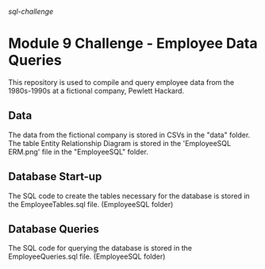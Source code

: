 *sql-challenge*
# Module 9 Challenge - Employee Data Queries

This repository is used to compile and query employee data from the 1980s-1990s at a fictional company, Pewlett Hackard. 

## Data
The data from the fictional company is stored in CSVs in the "data" folder. The table Entity Relationship Diagram is stored in the 'EmployeeSQL ERM.png' file in the "EmployeeSQL" folder.

## Database Start-up
The SQL code to create the tables necessary for the database is stored in the EmployeeTables.sql file. (EmployeeSQL folder)

## Database Queries
The SQL code for querying the database is stored in the EmployeeQueries.sql file. (EmployeeSQL folder)
